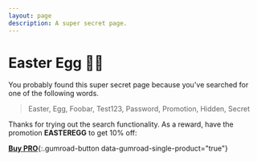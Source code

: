 ```yaml
---
layout: page
description: A super secret page.
---
```


# Easter Egg 🌈🥚

You probably found this super secret page because you've searched for one of the following words.

> Easter, Egg, Foobar, Test123, Password, Promotion, Hidden, Secret

Thanks for trying out the search functionality. As a reward, have the promotion **EASTEREGG** to get 10% off:

[__Buy PRO__][buy]{:.gumroad-button data-gumroad-single-product="true"}

[buy]: https://gum.co/nuOluY?wanted=true